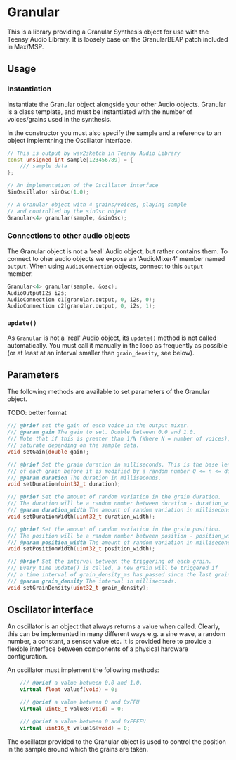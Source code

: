 # Granular

This is a library providing a Granular Synthesis object for use with the Teensy Audio Library. It is loosely base on the GranularBEAP patch included in Max/MSP.

## Usage

### Instantiation
Instantiate the Granular object alongside your other Audio objects. Granular is a class template, and must be instantiated with the number of voices/grains used in the synthesis.

In the constructor you must also specify the sample and a reference to an object implemtning the Oscillator interface.

``` cpp
// This is output by wav2sketch in Teensy Audio Library
const unsigned int sample[123456789] = {
    /// sample data
};

// An implementation of the Oscillator interface
SinOscillator sinOsc(1.0);

// A Granular object with 4 grains/voices, playing sample
// and controlled by the sinOsc object
Granular<4> granular(sample, &sinOsc);
```

### Connections to other audio objects

The Granular object is not a 'real' Audio object, but rather contains them. To connect to oher audio objects we expose an 'AudioMixer4' member named `output`. When using `AudioConnection` objects, connect to this `output` member.

``` cpp
Granular<4> granular(sample, &osc);
AudioOutputI2s i2s;
AudioConnection c1(granular.output, 0, i2s, 0);
AudioConnection c2(granular.output, 0, i2s, 1);
```

### `update()`

As `Granular` is not a 'real' Audio object, its `update()` method is not called automatically. You must call it manually in the loop as frequently as possible (or at least at an interval smaller than `grain_density`, see below).

## Parameters

The following methods are available to set parameters of the Granular object.

TODO: better format

``` cpp
/// @brief set the gain of each voice in the output mixer.
/// @param gain The gain to set. Double between 0.0 and 1.0.
/// Note that if this is greater than 1/N (Where N = number of voices), the output may
/// saturate depending on the sample data.
void setGain(double gain);

/// @brief Set the grain duration in milliseconds. This is the base length
/// of each grain before it is modified by a random number 0 <= n <= duration_width_ms.
/// @param duration The duration in milliseconds.
void setDuration(uint32_t duration);

/// @brief Set the amount of random variation in the grain duration.
/// The duration will be a random number between duration - duration_width_ms and duration + duration_width_ms.
/// @param duration_width The amount of random variation in milliseconds.
void setDurationWidth(uint32_t duration_width);

/// @brief Set the amount of random variation in the grain position.
/// The position will be a random number between position - position_width_ms and position + position_width_ms.
/// @param position_width The amount of random variation in milliseconds.
void setPositionWidth(uint32_t position_width);

/// @brief Set the interval between the triggering of each grain.
/// Every time update() is called, a new grain will be triggered if
/// a time interval of grain_density_ms has passed since the last grain was triggered.
/// @param grain_density The interval in milliseconds.
void setGrainDensity(uint32_t grain_density);
```

## Oscillator interface

An oscillator is an object that always returns a value when called. Clearly, this can be implemented in many different ways e.g. a sine wave, a random number, a constant, a sensor value etc. It is provided here to provide a flexible interface between components of a physical hardware configuration.

An oscillator must implement the following methods:

``` cpp
    /// @brief a value between 0.0 and 1.0.
    virtual float valuef(void) = 0;

    /// @brief a value between 0 and 0xFFU
    virtual uint8_t value8(void) = 0;

    /// @brief a value between 0 and 0xFFFFU
    virtual uint16_t value16(void) = 0;
```

The oscillator provided to the Granular object is used to control the position in the sample around which the grains are taken.